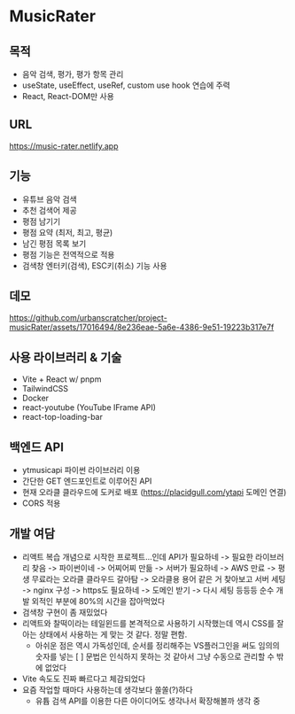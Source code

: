 # MusicRater

## 목적

- 음악 검색, 평가, 평가 항목 관리
- useState, useEffect, useRef, custom use hook 연습에 주력
- React, React-DOM만 사용

## URL
https://music-rater.netlify.app

## 기능

- 유튜브 음악 검색
- 추천 검색어 제공
- 평점 남기기
- 평점 요약 (최저, 최고, 평균)
- 남긴 평점 목록 보기
- 평점 기능은 전역적으로 적용
- 검색창 엔터키(검색), ESC키(취소) 기능 사용

## 데모
https://github.com/urbanscratcher/project-musicRater/assets/17016494/8e236eae-5a6e-4386-9e51-19223b317e7f

## 사용 라이브러리 & 기술

- Vite + React w/ pnpm
- TailwindCSS
- Docker
- react-youtube (YouTube IFrame API)
- react-top-loading-bar

## 백엔드 API
- ytmusicapi 파이썬 라이브러리 이용
- 간단한 GET 엔드포인트로 이루어진 API
- 현재 오라클 클라우드에 도커로 배포 (https://placidgull.com/ytapi 도메인 연결)
- CORS 적용

## 개발 여담
- 리액트 복습 개념으로 시작한 프로젝트...인데 API가 필요하네 -> 필요한 라이브러리 찾음 -> 파이썬이네 -> 어찌어찌 만듦
  -> 서버가 필요하네 -> AWS 만료 -> 평생 무료라는 오라클 클라우드 갈아탐 -> 오라클용 용어 같은 거 찾아보고 서버 세팅
  -> nginx 구성 -> https도 필요하네 -> 도메인 받기 -> 다시 세팅 등등등 순수 개발 외적인 부분에 80%의 시간을 잡아먹었다
- 검색창 구현이 좀 재밌었다
- 리액트와 찰떡이라는 테일윈드를 본격적으로 사용하기 시작했는데 역시 CSS를 잘 아는 상태에서 사용하는 게 맞는 것 같다. 정말 편함.
  - 아쉬운 점은 역시 가독성인데, 순서를 정리해주는 VS플러그인을 써도 임의의 숫자를 넣는 [ ] 문법은 인식하지 못하는 것 같아서 그냥 수동으로 관리할 수 밖에 없었다
- Vite 속도도 진짜 빠르다고 체감되었다
- 요즘 작업할 때마다 사용하는데 생각보다 쏠쏠(?)하다
  - 유튭 검색 API를 이용한 다른 아이디어도 생각나서 확장해볼까 생각 중

